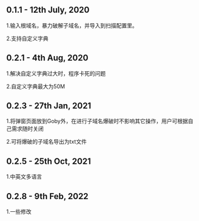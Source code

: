 ## 0.1.1 - 12th July, 2020
1.输入根域名，暴力破解子域名，并导入到扫描配置里。

2.支持自定义字典

## 0.2.1 - 4th Aug, 2020
1.解决自定义字典过大时，程序卡死的问题

2.自定义字典最大为50M

## 0.2.3 - 27th Jan, 2021
1.将弹窗页面放到Goby外，在进行子域名爆破时不影响其它操作，用户可根据自己需求随时关闭

2.可将爆破的子域名导出为txt文件

## 0.2.5 - 25th Oct, 2021
1.中英文多语言

## 0.2.8 - 9th Feb, 2022
1.一些修改